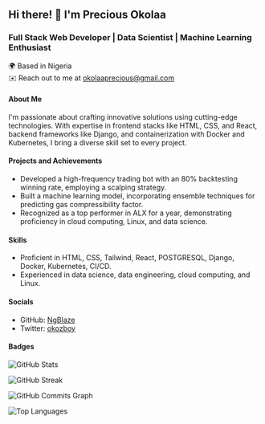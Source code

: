 ## Hi there! 👋 I'm Precious Okolaa

### Full Stack Web Developer | Data Scientist | Machine Learning Enthusiast

🌍 Based in Nigeria  
✉️ Reach out to me at [okolaaprecious@gmail.com](mailto:okolaaprecious@gmail.com)

#### About Me

I'm passionate about crafting innovative solutions using cutting-edge technologies. With expertise in frontend stacks like HTML, CSS, and React, backend frameworks like Django, and containerization with Docker and Kubernetes, I bring a diverse skill set to every project.

#### Projects and Achievements

- Developed a high-frequency trading bot with an 80% backtesting winning rate, employing a scalping strategy.
- Built a machine learning model, incorporating ensemble techniques for predicting gas compressibility factor.
- Recognized as a top performer in ALX for a year, demonstrating proficiency in cloud computing, Linux, and data science.

#### Skills

- Proficient in HTML, CSS, Tailwind, React, POSTGRESQL, Django, Docker, Kubernetes, CI/CD.
- Experienced in data science, data engineering, cloud computing, and Linux.
  
#### Socials

- GitHub: [NgBlaze](https://www.github.com/NgBlaze)
- Twitter: [okozboy](https://www.twitter.com/okozboy)

#### Badges

![GitHub Stats](https://github-readme-stats.vercel.app/api?username=NgBlaze&show_icons=true&hide=&count_private=true&title_color=0891b2&text_color=ffffff&icon_color=0891b2&bg_color=1c1917&hide_border=true&show_icons=true)

![GitHub Streak](https://github-readme-streak-stats.herokuapp.com/?user=NgBlaze&stroke=ffffff&background=1c1917&ring=0891b2&fire=0891b2&currStreakNum=ffffff&currStreakLabel=0891b2&sideNums=ffffff&sideLabels=ffffff&dates=ffffff&hide_border=true)

![GitHub Commits Graph](https://github-readme-activity-graph.cyclic.app/graph?username=NgBlaze&bg_color=1c1917&color=ffffff&line=0891b2&point=ffffff&area_color=1c1917&area=true&hide_border=true&custom_title=GitHub%20Commits%20Graph)

![Top Languages](https://github-readme-stats.vercel.app/api/top-langs/?username=NgBlaze&langs_count=10&title_color=0891b2&text_color=ffffff&icon_color=0891b2&bg_color=1c1917&hide_border=true&locale=en&custom_title=Top%20Languages)
